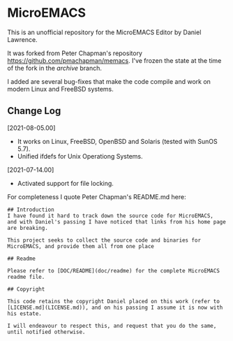 # MicroEMACS
This is an unofficial repository for the MicroEMACS Editor by Daniel Lawrence.

It was forked from Peter Chapman's repository
<https://github.com/pmachapman/memacs>. I've frozen the state at the
time of the fork in the *archive* branch.

I added are several bug-fixes that make the code compile and work on
modern Linux and FreeBSD systems.


## Change Log

[2021-08-05.00]
* It works on Linux, FreeBSD, OpenBSD and Solaris (tested with SunOS 5.7).
* Unified ifdefs for Unix Operationg Systems.

[2021-07-14.00]
* Activated support for file locking.



For completeness I quote Peter Chapman's README.md here:
```
## Introduction
I have found it hard to track down the source code for MicroEMACS, 
and with Daniel's passing I have noticed that links from his home page are breaking.

This project seeks to collect the source code and binaries for MicroEMACS, and provide them all from one place

## Readme

Please refer to [DOC/README](doc/readme) for the complete MicroEMACS readme file.

## Copyright

This code retains the copyright Daniel placed on this work (refer to [LICENSE.md](LICENSE.md)), and on his passing I assume it is now with his estate.

I will endeavour to respect this, and request that you do the same, until notified otherwise.
```

